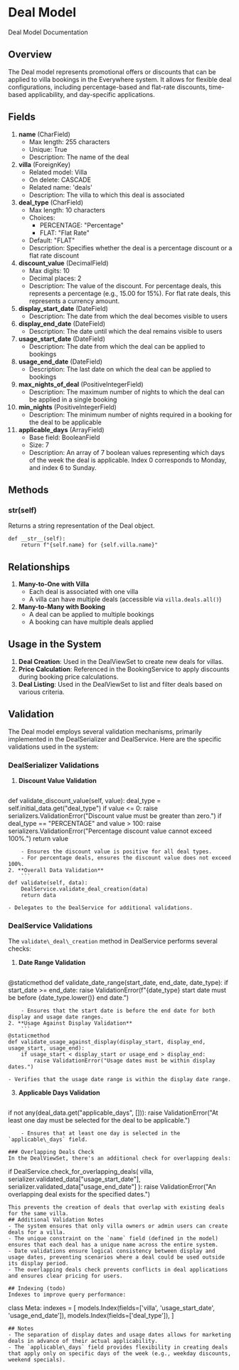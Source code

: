 # Deal Model   
Deal Model Documentation   
## Overview   
The Deal model represents promotional offers or discounts that can be applied to villa bookings in the Everywhere system. It allows for flexible deal configurations, including percentage-based and flat-rate discounts, time-based applicability, and day-specific applications.   
## Fields   
1. **name** (CharField)   
    - Max length: 255 characters   
    - Unique: True   
    - Description: The name of the deal   
2. **villa** (ForeignKey)   
    - Related model: Villa   
    - On delete: CASCADE   
    - Related name: 'deals'   
    - Description: The villa to which this deal is associated   
3. **deal\_type** (CharField)   
    - Max length: 10 characters   
    - Choices:   
        - PERCENTAGE: "Percentage"   
        - FLAT: "Flat Rate"   
    - Default: "FLAT"   
    - Description: Specifies whether the deal is a percentage discount or a flat rate discount   
4. **discount\_value** (DecimalField)   
    - Max digits: 10   
    - Decimal places: 2   
    - Description: The value of the discount. For percentage deals, this represents a percentage (e.g., 15.00 for 15%). For flat rate deals, this represents a currency amount.   
5. **display\_start\_date** (DateField)   
    - Description: The date from which the deal becomes visible to users   
6. **display\_end\_date** (DateField)   
    - Description: The date until which the deal remains visible to users   
7. **usage\_start\_date** (DateField)   
    - Description: The date from which the deal can be applied to bookings   
8. **usage\_end\_date** (DateField)   
    - Description: The last date on which the deal can be applied to bookings   
9. **max\_nights\_of\_deal** (PositiveIntegerField)   
    - Description: The maximum number of nights to which the deal can be applied in a single booking   
10. **min\_nights** (PositiveIntegerField)   
    - Description: The minimum number of nights required in a booking for the deal to be applicable   
11. **applicable\_days** (ArrayField)   
    - Base field: BooleanField   
    - Size: 7   
    - Description: An array of 7 boolean values representing which days of the week the deal is applicable. Index 0 corresponds to Monday, and index 6 to Sunday.   
   
## Methods   
### str(self)   
Returns a string representation of the Deal object.   
```
def __str__(self):
    return f"{self.name} for {self.villa.name}"

```
## Relationships   
1. **Many-to-One with Villa**   
    - Each deal is associated with one villa   
    - A villa can have multiple deals (accessible via `villa.deals.all()`)   
2. **Many-to-Many with Booking**    
    - A deal can be applied to multiple bookings   
    - A booking can have multiple deals applied   
   
## Usage in the System   
1. **Deal Creation**: Used in the DealViewSet to create new deals for villas.   
2. **Price Calculation**: Referenced in the BookingService to apply discounts during booking price calculations.   
3. **Deal Listing**: Used in the DealViewSet to list and filter deals based on various criteria.   
   
## Validation   
The Deal model employs several validation mechanisms, primarily implemented in the DealSerializer and DealService. Here are the specific validations used in the system:   
### DealSerializer Validations   
1. **Discount Value Validation**   
    ```
def validate_discount_value(self, value):
    deal_type = self.initial_data.get("deal_type")
    if value <= 0:
        raise serializers.ValidationError("Discount value must be greater than zero.")
    if deal_type == "PERCENTAGE" and value > 100:
        raise serializers.ValidationError("Percentage discount value cannot exceed 100%.")
    return value

```
    - Ensures the discount value is positive for all deal types.   
    - For percentage deals, ensures the discount value does not exceed 100%.   
2. **Overall Data Validation**   
    ```
def validate(self, data):
    DealService.validate_deal_creation(data)
    return data

```
    - Delegates to the DealService for additional validations.   
   
### DealService Validations   
The `validate\_deal\_creation` method in DealService performs several checks:   
1. **Date Range Validation**   
    ```
@staticmethod
def validate_date_range(start_date, end_date, date_type):
    if start_date >= end_date:
        raise ValidationError(f"{date_type} start date must be before {date_type.lower()} end date.")

```
    - Ensures that the start date is before the end date for both display and usage date ranges.   
2. **Usage Against Display Validation**   
    ```
@staticmethod
def validate_usage_against_display(display_start, display_end, usage_start, usage_end):
    if usage_start < display_start or usage_end > display_end:
        raise ValidationError("Usage dates must be within display dates.")

```
    - Verifies that the usage date range is within the display date range.   
3. **Applicable Days Validation**   
    ```
if not any(deal_data.get("applicable_days", [])):
    raise ValidationError("At least one day must be selected for the deal to be applicable.")

```
    - Ensures that at least one day is selected in the `applicable\_days` field.   
   
### Overlapping Deals Check   
In the DealViewSet, there's an additional check for overlapping deals:   
```
if DealService.check_for_overlapping_deals(
    villa,
    serializer.validated_data["usage_start_date"],
    serializer.validated_data["usage_end_date"]
):
    raise ValidationError("An overlapping deal exists for the specified dates.")

```
This prevents the creation of deals that overlap with existing deals for the same villa.   
## Additional Validation Notes   
- The system ensures that only villa owners or admin users can create deals for a villa.   
- The unique constraint on the `name` field (defined in the model) ensures that each deal has a unique name across the entire system.   
- Date validations ensure logical consistency between display and usage dates, preventing scenarios where a deal could be used outside its display period.   
- The overlapping deals check prevents conflicts in deal applications and ensures clear pricing for users.   
   
## Indexing (todo)   
Indexes to improve query performance:   
```
class Meta:
    indexes = [
        models.Index(fields=['villa', 'usage_start_date', 'usage_end_date']),
        models.Index(fields=['deal_type']),
    ]

```
## Notes   
- The separation of display dates and usage dates allows for marketing deals in advance of their actual applicability.   
- The `applicable\_days` field provides flexibility in creating deals that apply only on specific days of the week (e.g., weekday discounts, weekend specials).   
